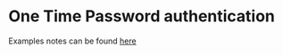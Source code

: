 # One Time Password authentication

Examples notes can be found [here](https://docs.hummingbird.codes/2.0/documentation/hummingbird/otpauthenticationexample)
